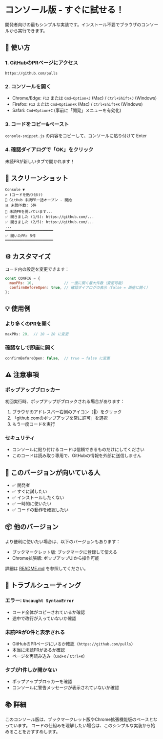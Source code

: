 # コンソール版 - すぐに試せる！

開発者向けの最もシンプルな実装です。インストール不要でブラウザのコンソールから実行できます。

## 🚀 使い方

### 1. GitHubのPRページにアクセス

```
https://github.com/pulls
```

### 2. コンソールを開く

- Chrome/Edge: `F12` または `Cmd+Option+J` (Mac) / `Ctrl+Shift+J` (Windows)
- Firefox: `F12` または `Cmd+Option+K` (Mac) / `Ctrl+Shift+K` (Windows)
- Safari: `Cmd+Option+C` (事前に「開発」メニューを有効化)

### 3. コードをコピー&ペースト

`console-snippet.js` の内容をコピーして、コンソールに貼り付けて Enter

### 4. 確認ダイアログで「OK」をクリック

未読PRが新しいタブで開かれます！

## 📸 スクリーンショット

```
Console ▼
> (コードを貼り付け)
🔗 GitHub 未読PR一括オープン - 開始
📊 未読PR数: 5件
🚀 未読PRを開いています...
✅ 開きました (1/5): https://github.com/...
✅ 開きました (2/5): https://github.com/...
...
━━━━━━━━━━━━━━━━━━━━━━
✅ 開いたPR: 5件
━━━━━━━━━━━━━━━━━━━━━━
```

## ⚙️ カスタマイズ

コード内の設定を変更できます：

```javascript
const CONFIG = {
  maxPRs: 10,              // 一度に開く最大件数（変更可能）
  confirmBeforeOpen: true, // 確認ダイアログの表示（false = 即座に開く）
};
```

## 💡 使用例

### より多くのPRを開く

```javascript
maxPRs: 20,  // 10 → 20 に変更
```

### 確認なしで即座に開く

```javascript
confirmBeforeOpen: false,  // true → false に変更
```

## ⚠️ 注意事項

### ポップアップブロッカー

初回実行時、ポップアップがブロックされる場合があります：

1. ブラウザのアドレスバー右側のアイコン（🚫）をクリック
2. 「github.comのポップアップを常に許可」を選択
3. もう一度コードを実行

### セキュリティ

- コンソールに貼り付けるコードは信頼できるものだけにしてください
- このコードは読み取り専用で、GitHubの情報を外部に送信しません

## 🎯 このバージョンが向いている人

- ✅ 開発者
- ✅ すぐに試したい
- ✅ インストールしたくない
- ✅ 一時的に使いたい
- ✅ コードの動作を確認したい

## 📦 他のバージョン

より便利に使いたい場合は、以下のバージョンもあります：

- ブックマークレット版: ブックマークに登録して使える
- Chrome拡張版: ポップアップUIから操作可能

詳細は [README.md](../README.md) を参照してください。

## 🐛 トラブルシューティング

### エラー: `Uncaught SyntaxError`

- コード全体がコピーされているか確認
- 途中で改行が入っていないか確認

### 未読PRが0件と表示される

- GitHubのPRページにいるか確認（`https://github.com/pulls`）
- 本当に未読PRがあるか確認
- ページを再読み込み（`Cmd+R` / `Ctrl+R`）

### タブが1件しか開かない

- ポップアップブロッカーを確認
- コンソールに警告メッセージが表示されていないか確認

## 📚 詳細

このコンソール版は、ブックマークレット版やChrome拡張機能版のベースとなっています。
コードの仕組みを理解したい場合は、このシンプルな実装から始めることをおすすめします。
